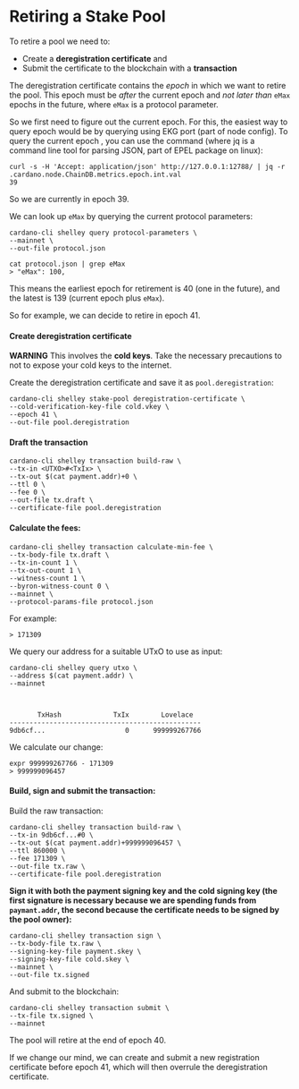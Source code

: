 # Retiring a Stake Pool

To retire a pool we need to:

* Create a **deregistration certificate** and
* Submit the certificate to the blockchain with a **transaction**

The deregistration certificate contains the _epoch_ in which we want to retire the pool. This epoch must be _after_ the current epoch and _not later than_ `eMax` epochs in the future, where `eMax` is a protocol parameter.

So we first need to figure out the current epoch. For this, the easiest way to query epoch would be by querying using EKG port (part of node config). To query the current epoch , you can use the command (where jq is a command line tool for parsing JSON, part of EPEL package on linux):

    curl -s -H 'Accept: application/json' http://127.0.0.1:12788/ | jq -r .cardano.node.ChainDB.metrics.epoch.int.val
    39

So we are currently in epoch 39.

We can look up `eMax` by querying the current protocol parameters:

    cardano-cli shelley query protocol-parameters \
    --mainnet \
    --out-file protocol.json

    cat protocol.json | grep eMax
    > "eMax": 100,

This means the earliest epoch for retirement is 40 (one in the future), and the latest is 139 (current epoch plus `eMax`).  

So for example, we can decide to retire in epoch 41.

#### Create deregistration certificate

**WARNING** This involves the __cold keys__. Take the necessary precautions to not to expose your cold keys to the internet.

Create the deregistration certificate and save it as `pool.deregistration`:

    cardano-cli shelley stake-pool deregistration-certificate \
    --cold-verification-key-file cold.vkey \
    --epoch 41 \
    --out-file pool.deregistration

#### Draft the transaction

    cardano-cli shelley transaction build-raw \
    --tx-in <UTXO>#<TxIx> \
    --tx-out $(cat payment.addr)+0 \
    --ttl 0 \
    --fee 0 \
    --out-file tx.draft \
    --certificate-file pool.deregistration

#### Calculate the fees:

    cardano-cli shelley transaction calculate-min-fee \
    --tx-body-file tx.draft \
    --tx-in-count 1 \
    --tx-out-count 1 \
    --witness-count 1 \
    --byron-witness-count 0 \
    --mainnet \
    --protocol-params-file protocol.json

For example:

    > 171309

We query our address for a suitable UTxO to use as input:

    cardano-cli shelley query utxo \
    --address $(cat payment.addr) \
    --mainnet



           TxHash             TxIx        Lovelace
    ------------------------------------------------
    9db6cf...                    0      999999267766

We calculate our change:

    expr 999999267766 - 171309
    > 999999096457

#### Build, sign and submit the transaction:

Build the raw transaction:

    cardano-cli shelley transaction build-raw \
    --tx-in 9db6cf...#0 \
    --tx-out $(cat payment.addr)+999999096457 \
    --ttl 860000 \
    --fee 171309 \
    --out-file tx.raw \
    --certificate-file pool.deregistration

**Sign it with both the payment signing key and the cold signing key
(the first signature is necessary because we are spending funds from `paymant.addr`,
the second because the certificate needs to be signed by the pool owner):**

    cardano-cli shelley transaction sign \
    --tx-body-file tx.raw \
    --signing-key-file payment.skey \
    --signing-key-file cold.skey \
    --mainnet \
    --out-file tx.signed

And submit to the blockchain:

    cardano-cli shelley transaction submit \
    --tx-file tx.signed \
    --mainnet

The pool will retire at the end of epoch 40.

If we change our mind, we can create and submit a new registration certificate before epoch 41, which will then overrule the deregistration certificate.
